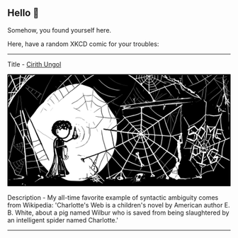 ## Hello 👀

Somehow, you found yourself here.

Here, have a random XKCD comic for your troubles:

-----------------------------------

Title - [Cirith Ungol](https://xkcd.com/1087)

![Cirith Ungol](./random_comic.png)

Description - My all-time favorite example of syntactic ambiguity comes from Wikipedia: 'Charlotte's Web is a children's novel by American author E. B. White, about a pig named Wilbur who is saved from being slaughtered by an intelligent spider named Charlotte.'

-----------------------------------